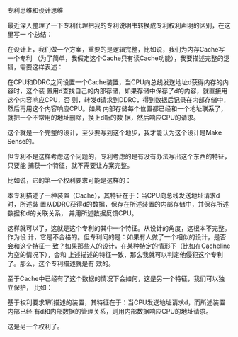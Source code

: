        
专利思维和设计思维

最近深入整理了一下专利代理把我的专利说明书转换成专利权利声明的区别，在这里写一
个总结：

在设计上，我们做一个方案，重要的是逻辑完整，比如说，我们为内存Cache写一个专利
（为了简单，我假定这个Cache只有读Cache功能），我要描述完整的逻辑，需要这样表述：

在CPU和DDRC之间设置一个Cache装置，当CPU向总线发送地址d获得内存的内容时，这个装
置用d查找自己的内部存储，如果存储中保存了d的内容，就直接用这个内容响应CPU，否
则，转发d请求到DDRC，得到数据后记录在内部存储中，然后再用这个内容响应CPU。如果
内部存储每个位置都已经和一个地址联系了，就把一个不常用的地址删除，换上d新的数
据，然后响应CPU的请求。

这个就是一个完整的设计，至少要写到这个地步，我才能认为这个设计是Make Sense的。

但专利不是这样考虑这个问题的，专利考虑的是有没有办法写出这个东西的特征，只要能
捕获一个特征，就不需要让方案完整。

比如说，它的第一个权利要求可能是这样的：

本专利描述了一种装置（Cache），其特征在于：当CPU向总线发送地址请求d时，所述装
置从DDRC获得d的数据，保存在所述装置的内部存储中，并保存所述数据和d的关联关系，
并用所述数据反馈CPU。

这样就可以了，这就是这个专利的其中一个特征。从设计的角度，这根本不完整。作为设
计，它是不合格的。但专利问的是：如果有人做了一个相似的设计，是否会和这个特征一
致？如果那些人的设计，在某种特定的情形下（比如在Cacheline为空的情况下），会和
上述描述的特征一致，那么我就可以判定他侵犯这个专利了。那么，这个专利描述就是有
效的。

至于Cache中已经有了这个数据的情况下会如何，这是另一个特征，我们可以独立保护，
比如：

基于权利要求1所描述的装置，其特征在于：当CPU发送地址请求d，而所述装置内部已经
有d和内部数据的管理关系，则用内部数据响应CPU的地址请求。

这是另一个权利了。
